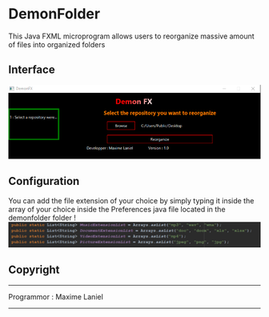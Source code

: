 # DemonFolder
This Java FXML microprogram allows users to reorganize massive amount of files into organized folders


## Interface

![picture](/src/Assets/DemoDemonFX.png)

## Configuration

You can add the file extension of your choice by simply typing it inside the array of your choice inside the Preferences java file located in the demonfolder folder !
![picture](/src/Assets/Preferences.png)

## Copyright 

***
Programmor : Maxime Laniel
***